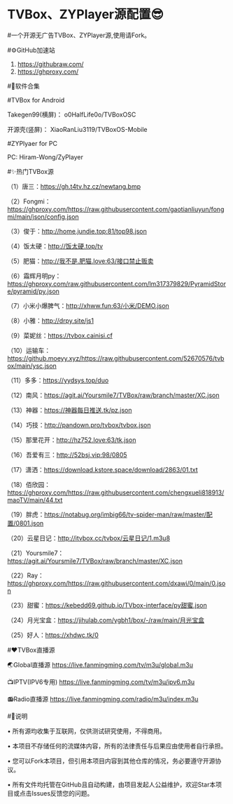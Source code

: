 # TVBox、ZYPlayer源配置😎


#一个开源无广告TVBox、ZYPlayer源,使用请Fork。


#⚙️GitHub加速站
1.  https://githubraw.com/
2.  https://ghproxy.com/

#🎁软件合集

#TVBox for Android

Takegen99(横屏)：  o0HalfLife0o/TVBoxOSC

开源壳(竖屏)：  XiaoRanLiu3119/TVBoxOS-Mobile

#ZYPlyaer for PC

PC:   Hiram-Wong/ZyPlayer


#✨热门TVBox源

（1）唐三：https://gh.t4tv.hz.cz/newtang.bmp

（2）Fongmi：https://ghproxy.com/https://raw.githubusercontent.com/gaotianliuyun/fongmi/main/json/config.json

（3）俊于：http://home.jundie.top:81/top98.json

（4）饭太硬：http://饭太硬.top/tv

（5）肥猫：http://我不是.肥猫.love:63/接口禁止贩卖

（6）霜辉月明py：https://ghproxy.com/raw.githubusercontent.com/lm317379829/PyramidStore/pyramid/py.json

（7）小米小爆脾气：http://xhww.fun:63/小米/DEMO.json

（8）小雅：http://drpy.site/js1

（9）菜妮丝：https://tvbox.cainisi.cf

（10）运输车：https://github.moeyy.xyz/https://raw.githubusercontent.com/52670576/tvbox/main/ysc.json

（11）多多：https://yydsys.top/duo

（12）南风：https://agit.ai/Yoursmile7/TVBox/raw/branch/master/XC.json

（13）神器：https://神器每日推送.tk/pz.json

（14）巧技：http://pandown.pro/tvbox/tvbox.json

（15）那里花开：http://hz752.love:63/tk.json

（16）吾爱有三：http://52bsj.vip:98/0805

（17）潇洒：https://download.kstore.space/download/2863/01.txt

（18）佰欣园：https://ghproxy.com/https://raw.githubusercontent.com/chengxueli818913/maoTV/main/44.txt

（19）胖虎：https://notabug.org/imbig66/tv-spider-man/raw/master/配置/0801.json

（20）云星日记：http://itvbox.cc/tvbox/云星日记/1.m3u8

（21）Yoursmile7：https://agit.ai/Yoursmile7/TVBox/raw/branch/master/XC.json

（22）Ray：https://ghproxy.com/https://raw.githubusercontent.com/dxawi/0/main/0.json

（23）甜蜜：https://kebedd69.github.io/TVbox-interface/py甜蜜.json

（24）月光宝盒：https://jihulab.com/ygbh1/box/-/raw/main/月光宝盒

（25）好人：https://xhdwc.tk/0



#❤️TVBox直播源

🌏Global直播源	https://live.fanmingming.com/tv/m3u/global.m3u

📺IPTV(IPV6专用)	https://live.fanmingming.com/tv/m3u/ipv6.m3u

📻Radio直播源	https://live.fanmingming.com/radio/m3u/index.m3u



#📖说明

•	所有源均收集于互联网，仅供测试研究使用，不得商用。

•	本项目不存储任何的流媒体内容，所有的法律责任与后果应由使用者自行承担。

•	您可以Fork本项目，但引用本项目内容到其他仓库的情况，务必要遵守开源协议。

•	所有文件均托管在GitHub且自动构建，由项目发起人公益维护，欢迎Star本项目或点击Issues反馈您的问题。

